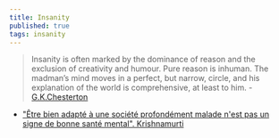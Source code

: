 ```yaml
---
title: Insanity
published: true
tags: insanity
---
```

>  Insanity is often marked by the dominance of reason and the exclusion of creativity and humour. Pure reason is inhuman. The madman’s mind moves in a perfect, but narrow, circle, and his explanation of the world is comprehensive, at least to him. - [G.K.Chesterton](https://news.ycombinator.com/item?id=42902931)

- [ "Être bien adapté à une société profondément malade n'est pas un signe de bonne santé mental". Krishnamurti ](https://www.youtube.com/watch?v=Pn9afwHA0-M)